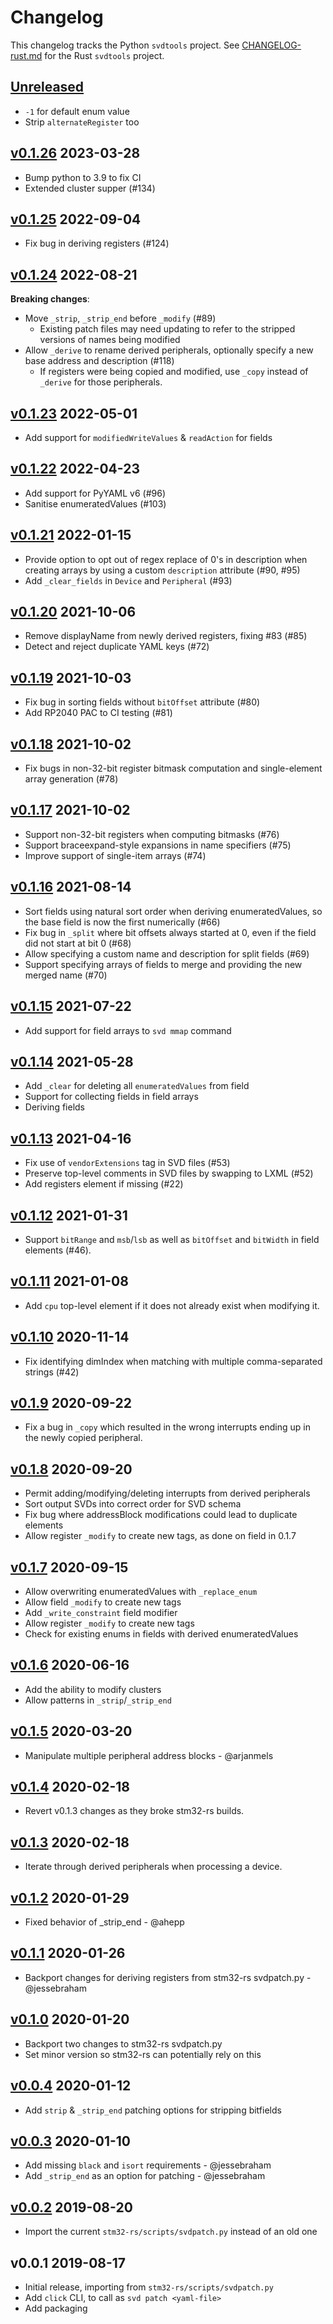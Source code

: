# Changelog

This changelog tracks the Python `svdtools` project. See
[CHANGELOG-rust.md](CHANGELOG-rust.md) for the Rust `svdtools` project.

## [Unreleased]

* `-1` for default enum value
* Strip `alternateRegister` too

## [v0.1.26] 2023-03-28

* Bump python to 3.9 to fix CI
* Extended cluster supper (#134)

## [v0.1.25] 2022-09-04

* Fix bug in deriving registers (#124)

## [v0.1.24] 2022-08-21

**Breaking changes**:

* Move `_strip`, `_strip_end` before `_modify` (#89)
    * Existing patch files may need updating to refer to the stripped
      versions of names being modified
* Allow `_derive` to rename derived peripherals, optionally specify a new base
    address and description (#118)
    * If registers were being copied and modified, use `_copy` instead of
      `_derive` for those peripherals.

## [v0.1.23] 2022-05-01

* Add support for `modifiedWriteValues` & `readAction` for fields

## [v0.1.22] 2022-04-23

* Add support for PyYAML v6 (#96)
* Sanitise enumeratedValues (#103)

## [v0.1.21] 2022-01-15

* Provide option to opt out of regex replace of 0's in description when
  creating arrays by using a custom `description` attribute (#90, #95)
* Add `_clear_fields` in `Device` and `Peripheral` (#93)

## [v0.1.20] 2021-10-06

* Remove displayName from newly derived registers, fixing #83 (#85)
* Detect and reject duplicate YAML keys (#72)

## [v0.1.19] 2021-10-03

* Fix bug in sorting fields without `bitOffset` attribute (#80)
* Add RP2040 PAC to CI testing (#81)

## [v0.1.18] 2021-10-02

* Fix bugs in non-32-bit register bitmask computation and
  single-element array generation (#78)

## [v0.1.17] 2021-10-02

* Support non-32-bit registers when computing bitmasks (#76)
* Support braceexpand-style expansions in name specifiers (#75)
* Improve support of single-item arrays (#74)

## [v0.1.16] 2021-08-14

* Sort fields using natural sort order when deriving enumeratedValues,
  so the base field is now the first numerically (#66)
* Fix bug in `_split` where bit offsets always started at 0, even if the
  field did not start at bit 0 (#68)
* Allow specifying a custom name and description for split fields (#69)
* Support specifying arrays of fields to merge and providing the new merged
  name (#70)

## [v0.1.15] 2021-07-22

* Add support for field arrays to `svd mmap` command

## [v0.1.14] 2021-05-28

* Add `_clear` for deleting all `enumeratedValues` from field
* Support for collecting fields in field arrays
* Deriving fields

## [v0.1.13] 2021-04-16

* Fix use of `vendorExtensions` tag in SVD files (#53)
* Preserve top-level comments in SVD files by swapping to LXML (#52)
* Add registers element if missing (#22)

## [v0.1.12] 2021-01-31

* Support `bitRange` and `msb`/`lsb` as well as `bitOffset` and `bitWidth`
  in field elements (#46).

## [v0.1.11] 2021-01-08

* Add `cpu` top-level element if it does not already exist when modifying it.

## [v0.1.10] 2020-11-14

* Fix identifying dimIndex when matching with multiple comma-separated
  strings (#42)

## [v0.1.9] 2020-09-22

* Fix a bug in `_copy` which resulted in the wrong interrupts ending up
  in the newly copied peripheral.

## [v0.1.8] 2020-09-20

* Permit adding/modifying/deleting interrupts from derived peripherals
* Sort output SVDs into correct order for SVD schema
* Fix bug where addressBlock modifications could lead to duplicate elements
* Allow register `_modify` to create new tags, as done on field in 0.1.7

## [v0.1.7] 2020-09-15

* Allow overwriting enumeratedValues with `_replace_enum`
* Allow field `_modify` to create new tags
* Add `_write_constraint` field modifier
* Allow register `_modify` to create new tags
* Check for existing enums in fields with derived enumeratedValues

## [v0.1.6] 2020-06-16

* Add the ability to modify clusters
* Allow patterns in `_strip`/`_strip_end`

## [v0.1.5] 2020-03-20

* Manipulate multiple peripheral address blocks - @arjanmels

## [v0.1.4] 2020-02-18

* Revert v0.1.3 changes as they broke stm32-rs builds.

## [v0.1.3] 2020-02-18

* Iterate through derived peripherals when processing a device.

## [v0.1.2] 2020-01-29

* Fixed behavior of \_strip\_end  - @ahepp

## [v0.1.1] 2020-01-26

* Backport changes for deriving registers from stm32-rs svdpatch.py - @jessebraham

## [v0.1.0] 2020-01-20

* Backport two changes to stm32-rs svdpatch.py
* Set minor version so stm32-rs can potentially rely on this

## [v0.0.4] 2020-01-12

* Add `strip` & `_strip_end` patching options for stripping bitfields

## [v0.0.3] 2020-01-10

* Add missing `black` and `isort` requirements - @jessebraham
* Add `_strip_end` as an option for patching - @jessebraham

## [v0.0.2] 2019-08-20

* Import the current `stm32-rs/scripts/svdpatch.py` instead of an old one

## v0.0.1 2019-08-17

* Initial release, importing from `stm32-rs/scripts/svdpatch.py`
* Add `click` CLI, to call as `svd patch <yaml-file>`
* Add packaging

[Unreleased]: https://github.com/rust-embedded/svdtools/compare/v0.1.26...HEAD
[v0.1.26]: https://github.com/rust-embedded/svdtools/compare/v0.1.25...v0.1.26
[v0.1.25]: https://github.com/rust-embedded/svdtools/compare/v0.1.24...v0.1.25
[v0.1.24]: https://github.com/rust-embedded/svdtools/compare/v0.1.23...v0.1.24
[v0.1.23]: https://github.com/rust-embedded/svdtools/compare/v0.1.22...v0.1.23
[v0.1.22]: https://github.com/rust-embedded/svdtools/compare/v0.1.21...v0.1.22
[v0.1.21]: https://github.com/rust-embedded/svdtools/compare/v0.1.20...v0.1.21
[v0.1.20]: https://github.com/rust-embedded/svdtools/compare/v0.1.19...v0.1.20
[v0.1.19]: https://github.com/rust-embedded/svdtools/compare/v0.1.18...v0.1.19
[v0.1.18]: https://github.com/rust-embedded/svdtools/compare/v0.1.17...v0.1.18
[v0.1.17]: https://github.com/rust-embedded/svdtools/compare/v0.1.16...v0.1.17
[v0.1.16]: https://github.com/rust-embedded/svdtools/compare/v0.1.15...v0.1.16
[v0.1.15]: https://github.com/rust-embedded/svdtools/compare/v0.1.14...v0.1.15
[v0.1.14]: https://github.com/rust-embedded/svdtools/compare/v0.1.13...v0.1.14
[v0.1.13]: https://github.com/rust-embedded/svdtools/compare/v0.1.12...v0.1.13
[v0.1.12]: https://github.com/rust-embedded/svdtools/compare/v0.1.11...v0.1.12
[v0.1.11]: https://github.com/rust-embedded/svdtools/compare/v0.1.10...v0.1.11
[v0.1.10]: https://github.com/rust-embedded/svdtools/compare/v0.1.9...v0.1.10
[v0.1.9]: https://github.com/rust-embedded/svdtools/compare/v0.1.8...v0.1.9
[v0.1.8]: https://github.com/rust-embedded/svdtools/compare/v0.1.7...v0.1.8
[v0.1.7]: https://github.com/rust-embedded/svdtools/compare/v0.1.6...v0.1.7
[v0.1.6]: https://github.com/rust-embedded/svdtools/compare/v0.1.5...v0.1.6
[v0.1.5]: https://github.com/rust-embedded/svdtools/compare/v0.1.4...v0.1.5
[v0.1.4]: https://github.com/rust-embedded/svdtools/compare/v0.1.3...v0.1.4
[v0.1.3]: https://github.com/rust-embedded/svdtools/compare/v0.1.2...v0.1.3
[v0.1.2]: https://github.com/rust-embedded/svdtools/compare/v0.1.1...v0.1.2
[v0.1.1]: https://github.com/rust-embedded/svdtools/compare/v0.1.0...v0.1.1
[v0.1.0]: https://github.com/rust-embedded/svdtools/compare/v0.0.4...v0.1.0
[v0.0.4]: https://github.com/rust-embedded/svdtools/compare/v0.0.3...v0.0.4
[v0.0.3]: https://github.com/rust-embedded/svdtools/compare/v0.0.2...v0.0.3
[v0.0.2]: https://github.com/rust-embedded/svdtools/compare/v0.0.1...v0.0.2

